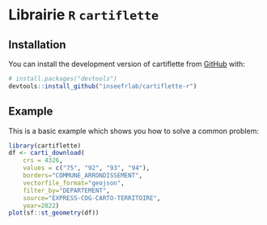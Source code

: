 # Librairie `R` `cartiflette`

<!-- badges: start -->
<!-- badges: end -->

## Installation

You can install the development version of cartiflette from [GitHub](https://github.com/) with:

``` r
# install.packages("devtools")
devtools::install_github("inseefrlab/cartiflette-r")
```

## Example

This is a basic example which shows you how to solve a common problem:

``` r
library(cartiflette)
df <- carti_download(
    crs = 4326,
    values = c("75", "92", "93", "94"),
    borders="COMMUNE_ARRONDISSEMENT",
    vectorfile_format="geojson",
    filter_by="DEPARTEMENT",
    source="EXPRESS-COG-CARTO-TERRITOIRE",
    year=2022)
plot(sf::st_geometry(df))
```

